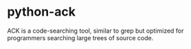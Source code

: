 # python-ack
ACK is a code-searching tool, similar to grep but optimized for programmers searching large trees of source code.
